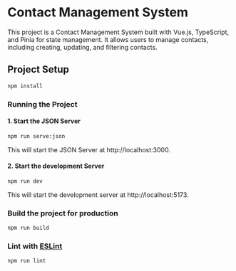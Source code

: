 # Contact Management System

This project is a Contact Management System built with Vue.js, TypeScript, and Pinia for state management. It allows users to manage contacts, including creating, updating, and filtering contacts.

## Project Setup

```sh
npm install
```

### Running the Project

#### 1. Start the JSON Server
```sh
npm run serve:json
```
This will start the JSON Server at http://localhost:3000.

#### 2. Start the development Server
```sh
npm run dev
```
This will start the development server at http://localhost:5173.

### Build the project for production

```sh
npm run build
```

### Lint with [ESLint](https://eslint.org/)

```sh
npm run lint
```
